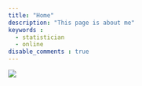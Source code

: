 ```yaml
---
title: "Home"
description: "This page is about me"
keywords : 
  - statistician
  - online
disable_comments : true
---
```


![]( /images/bio.png)

